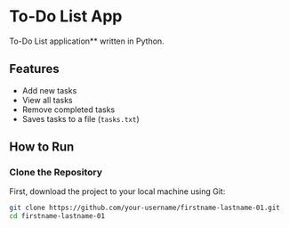 # To-Do List App

To-Do List application** written in Python. 

## Features
- Add new tasks  
- View all tasks  
- Remove completed tasks  
- Saves tasks to a file (`tasks.txt`)  

## How to Run

### Clone the Repository
First, download the project to your local machine using Git:
```bash
git clone https://github.com/your-username/firstname-lastname-01.git
cd firstname-lastname-01

